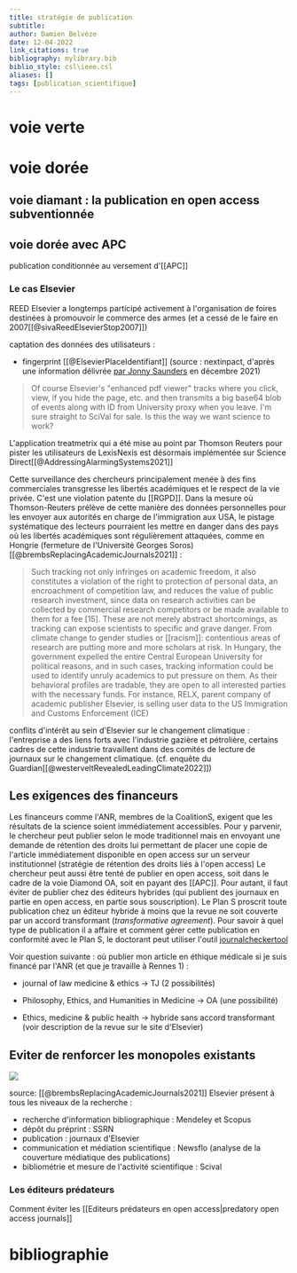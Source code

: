 ```yaml
---
title: stratégie de publication
subtitle:
author: Damien Belvèze
date: 12-04-2022
link_citations: true
bibliography: mylibrary.bib
biblio_style: csl\ieee.csl
aliases: []
tags: [publication_scientifique]
---
```


# voie verte

# voie dorée

## voie diamant : la publication en open access subventionnée



## voie dorée avec APC

publication conditionnée au versement d'[[APC]]

### Le cas Elsevier

REED Elsevier a longtemps participé activement à l'organisation de foires destinées à promouvoir le commerce des armes (et a cessé de le faire en 2007[[@sivaReedElsevierStop2007]])

captation des données des utilisateurs : 
- fingerprint [[@ElsevierPlaceIdentifiant]] (source : nextinpact, d'après une information délivrée [par Jonny Saunders](https://twitter.com/json_dirs/status/1466951017459716096) en décembre 2021)

>Of course Elsevier's "enhanced pdf viewer" tracks where you click, view, if you hide the page, etc. and then transmits a big base64 blob of events along with ID from University proxy when you leave. I'm sure straight to SciVal for sale. Is this the way we want science to work? 

L'application treatmetrix qui a été mise au point par Thomson Reuters pour pister les utilisateurs de LexisNexis est désormais implémentée sur Science Direct[[@AddressingAlarmingSystems2021]]

Cette surveillance des chercheurs principalement menée à des fins commerciales transgresse les libertés académiques et le respect de la vie privée. C'est une violation patente du [[RGPD]]. 
Dans la mesure où Thomson-Reuters prélève de cette manière des données personnelles pour les envoyer aux autorités en charge de l'immigration aux USA, le pistage systématique des lecteurs pourraient les mettre en danger dans des pays où les libertés académiques sont régulièrement attaquées, comme en Hongrie (fermeture de l'Université Georges Soros)[[@brembsReplacingAcademicJournals2021]] : 

>Such tracking not only infringes on academic freedom, it also constitutes a violation of the right to protection of personal data, an encroachment of competition law, and reduces the value of public research investment, since data on research activities can be collected by commercial research competitors or be made available to them for a fee [15]. These are not merely abstract shortcomings, as tracking can expose scientists to specific and grave danger. From climate change to gender studies or [[racism]]: contentious areas of research are putting more and more scholars at risk. In Hungary, the government expelled the entire Central European University for political reasons, and in such cases, tracking information could be used to identify unruly academics to put pressure on them. As their behavioral profiles are tradable, they are open to all interested parties with the necessary funds. For instance, RELX, parent company of academic publisher Elsevier, is selling user data to  the US Immigration and Customs Enforcement (ICE)

conflits d'intérêt au sein d'Elsevier sur le changement climatique : l'entreprise a des liens forts avec l'industrie gazière et pétrolière, certains cadres de cette industrie travaillent dans des comités de lecture de journaux sur le changement climatique.
(cf. enquête du Guardian[[@westerveltRevealedLeadingClimate2022]])

## Les exigences des financeurs

Les financeurs comme l'ANR, membres de la CoalitionS, exigent que les résultats de la science soient immédiatement accessibles. 
Pour y parvenir, le chercheur peut publier selon le mode traditionnel mais en envoyant une demande de rétention des droits lui permettant de placer une copie de l'article immédiatement disponible en open access sur un serveur institutionnel (stratégie de rétention des droits liés à l'open access)
Le chercheur peut aussi être tenté de publier en open access, soit dans le cadre de la voie Diamond OA, soit en payant des [[APC]]. 
Pour autant, il faut éviter de publier chez des éditeurs hybrides (qui publient des journaux en partie en open access, en partie sous souscription). 
Le Plan S proscrit toute publication chez un éditeur hybride à moins que la revue ne soit couverte par un accord transformant (*transformative agreement*). 
Pour savoir à quel type de publication il a affaire et comment gérer cette publication en conformité avec le Plan S, le doctorant peut utiliser l'outil [journalcheckertool]([https://journalcheckertool.org](https://journalcheckertool.org/))

Voir question suivante : où publier mon article en éthique médicale si je suis financé par l'ANR (et que je travaille à Rennes 1) : 

- journal of law medicine & ethics -> TJ (2 possibilités)

- Philosophy, Ethics, and Humanities in Medicine -> OA (une possibilité)

- Ethics, medicine & public health -> hybride sans accord transformant (voir description de la revue sur le site d'Elsevier)


## Eviter de renforcer les monopoles existants

![](scientific_workflow.PNG)

source: [[@brembsReplacingAcademicJournals2021]]
Elsevier présent à tous les niveaux de la recherche : 

- recherche d'information bibliographique : Mendeley et Scopus
- dépôt du préprint : SSRN
- publication : journaux d'Elsevier
- communication et médiation scientifique : Newsflo (analyse de la couverture médiatique des publications)
- bibliométrie et mesure de l'activité scientifique : Scival


### Les éditeurs prédateurs

Comment éviter les [[Editeurs prédateurs en open access|predatory open access journals]]







# bibliographie

